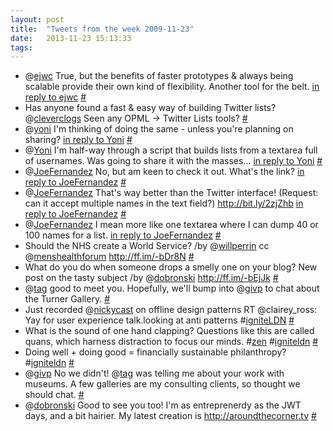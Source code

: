 ```yaml
---
layout: post
title:  "Tweets from the week 2009-11-23"
date:   2013-11-23 15:13:33
tags:   
---
```


<ul class="aktt_tweet_digest">
	<li>@<a href="http://twitter.com/ejwc">ejwc</a> True, but the benefits of faster prototypes &amp; always being scalable provide their own kind of flexibility. Another tool for the belt. <a href="http://twitter.com/ejwc/statuses/5782577781">in reply to ejwc</a> <a href="http://twitter.com/saintsal/statuses/5791113573">#</a></li>
	<li>Has anyone found a fast &amp; easy way of building Twitter lists? @<a href="http://twitter.com/cleverclogs">cleverclogs</a> Seen any OPML -&gt; Twitter Lists tools? <a href="http://twitter.com/saintsal/statuses/5791627998">#</a></li>
	<li>@<a href="http://twitter.com/yoni">yoni</a> I&#39;m thinking of doing the same - unless you&#39;re planning on sharing? <a href="http://twitter.com/Yoni/statuses/5793913052">in reply to Yoni</a> <a href="http://twitter.com/saintsal/statuses/5801270235">#</a></li>
	<li>@<a href="http://twitter.com/Yoni">Yoni</a> I&#39;m half-way through a script that builds lists from a textarea full of usernames. Was going to share it with the masses... <a href="http://twitter.com/Yoni/statuses/5801286320">in reply to Yoni</a> <a href="http://twitter.com/saintsal/statuses/5803832308">#</a></li>
	<li>@<a href="http://twitter.com/JoeFernandez">JoeFernandez</a> No, but am keen to check it out.  What&#39;s the link? <a href="http://twitter.com/JoeFernandez/statuses/5803905041">in reply to JoeFernandez</a> <a href="http://twitter.com/saintsal/statuses/5804009508">#</a></li>
	<li>@<a href="http://twitter.com/JoeFernandez">JoeFernandez</a> That&#39;s way better than the Twitter interface! (Request: can it accept multiple names in the text field?) <a href="http://bit.ly/2zjZhb" rel="nofollow">http://bit.ly/2zjZhb</a> <a href="http://twitter.com/JoeFernandez/statuses/5804065357">in reply to JoeFernandez</a> <a href="http://twitter.com/saintsal/statuses/5810365981">#</a></li>
	<li>@<a href="http://twitter.com/JoeFernandez">JoeFernandez</a> I mean more like one textarea where I can dump 40 or 100 names for a list. <a href="http://twitter.com/JoeFernandez/statuses/5810913881">in reply to JoeFernandez</a> <a href="http://twitter.com/saintsal/statuses/5810945082">#</a></li>
	<li>Should the NHS create a World Service? /by @<a href="http://twitter.com/willperrin">willperrin</a> cc @<a href="http://twitter.com/menshealthforum">menshealthforum</a> <a href="http://ff.im/-bDr8N" rel="nofollow">http://ff.im/-bDr8N</a> <a href="http://twitter.com/saintsal/statuses/5821997910">#</a></li>
	<li>What do you do when someone drops a smelly one on your blog? New post on the tasty subject /by @<a href="http://twitter.com/dobronski">dobronski</a> <a href="http://ff.im/-bEjJk" rel="nofollow">http://ff.im/-bEjJk</a> <a href="http://twitter.com/saintsal/statuses/5828702292">#</a></li>
	<li>@<a href="http://twitter.com/tag">tag</a> good to meet you. Hopefully, we&#39;ll bump into @<a href="http://twitter.com/givp">givp</a> to chat about the Turner Gallery. <a href="http://twitter.com/saintsal/statuses/5836017186">#</a></li>
	<li>Just recorded @<a href="http://twitter.com/nickycast">nickycast</a> on offline design patterns RT @clairey_ross: Yay for user experience talk.looking at anti patterns #<a href="http://search.twitter.com/search?q=%23igniteLDN">igniteLDN</a> <a href="http://twitter.com/saintsal/statuses/5837518888">#</a></li>
	<li>What is the sound of one hand clapping? Questions like this are called quans, which harness distraction to focus our minds. #<a href="http://search.twitter.com/search?q=%23zen">zen</a> #<a href="http://search.twitter.com/search?q=%23igniteldn">igniteldn</a> <a href="http://twitter.com/saintsal/statuses/5837638334">#</a></li>
	<li>Doing well + doing good = financially sustainable philanthropy? #<a href="http://search.twitter.com/search?q=%23igniteldn">igniteldn</a> <a href="http://twitter.com/saintsal/statuses/5838766936">#</a></li>
	<li>@<a href="http://twitter.com/givp">givp</a> No we didn&#39;t! @<a href="http://twitter.com/tag">tag</a> was telling me about your work with museums. A few galleries are my consulting clients, so thought we should chat. <a href="http://twitter.com/saintsal/statuses/5874480214">#</a></li>
	<li>@<a href="http://twitter.com/dobronski">dobronski</a> Good to see you too! I&#39;m as entreprenerdy as the JWT days, and a bit hairier. My latest creation is <a href="http://aroundthecorner.tv" rel="nofollow">http://aroundthecorner.tv</a> <a href="http://twitter.com/saintsal/statuses/5874552837">#</a></li>
</ul>

